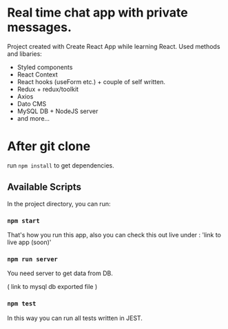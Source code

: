 # Real time chat app with private messages.

Project created with Create React App while learning React.
Used methods and libaries:
- Styled components
- React Context
- React hooks (useForm etc.) + couple of self written.
- Redux + redux/toolkit
- Axios
- Dato CMS
- MySQL DB + NodeJS server
- and more...


# After git clone

run `npm install` to get dependencies.

## Available Scripts

In the project directory, you can run:

### `npm start`

That's how you run this app, also you can check this out live under : 'link to live app (soon)'

### `npm run server`

You need server to get data from DB.

( link to mysql db exported file )

### `npm test`

In this way you can run all tests written in JEST.
